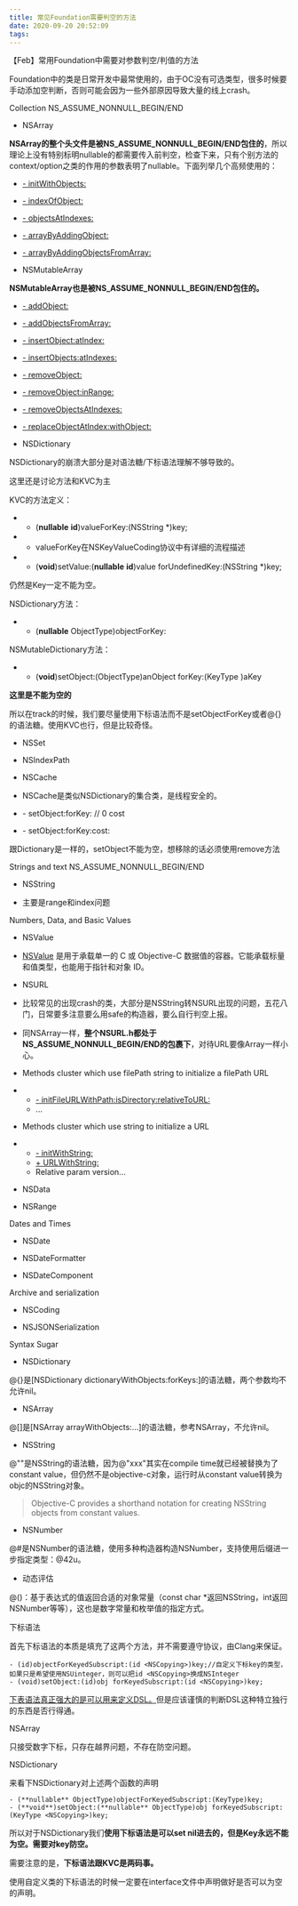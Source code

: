 ```yaml
---
title: 常见Foundation需要判空的方法
date: 2020-09-20 20:52:09
tags:
---
```


【Feb】常用Foundation中需要对参数判空/判值的方法

Foundation中的类是日常开发中最常使用的，由于OC没有可选类型，很多时候要手动添加空判断，否则可能会因为一些外部原因导致大量的线上crash。

Collection              NS_ASSUME_NONNULL_BEGIN/END

- NSArray

**NSArray的整个头文件是被NS_ASSUME_NONNULL_BEGIN/END包住的**，所以理论上没有特别标明nullable的都需要传入前判空，检查下来，只有个别方法的context/option之类的作用的参数表明了nullable。下面列举几个高频使用的：

- [- initWithObjects:](http://apple-reference-documentation//hcAwvVoPlz)
- [- indexOfObject:](http://apple-reference-documentation//hctSRELWv5)
- [- objectsAtIndexes:](http://apple-reference-documentation//hcvvy16NAh)
- [- arrayByAddingObject:](http://apple-reference-documentation//hcc0rXmtUu)
- [- arrayByAddingObjectsFromArray:](http://apple-reference-documentation//hcYSNYYseL)

- NSMutableArray

**NSMutableArray也是被NS_ASSUME_NONNULL_BEGIN/END包住的。**

- [- addObject:](http://apple-reference-documentation//hcqhh_qX0z)
- [- addObjectsFromArray:](http://apple-reference-documentation//hc1vi7SemO)
- [- insertObject:atIndex:](http://apple-reference-documentation//hcObePqE4s)
- [- insertObjects:atIndexes:](http://apple-reference-documentation//hc7qpyAnwh)
- [- removeObject:](http://apple-reference-documentation//hcwYFGOkyI)
- [- removeObject:inRange:](http://apple-reference-documentation//hc8eQ4jmC6)
- [- removeObjectsAtIndexes:](http://apple-reference-documentation//hc96sYh-Ha)
- [- replaceObjectAtIndex:withObject:](http://apple-reference-documentation//hcP98I2W3-)

- NSDictionary 

NSDictionary的崩溃大部分是对语法糖/下标语法理解不够导致的。

这里还是讨论方法和KVC为主

KVC的方法定义：

- - (**nullable** **id**)valueForKey:(NSString *)key;

- - valueForKey在NSKeyValueCoding协议中有详细的流程描述

- - (**void**)setValue:(**nullable** **id**)value forUndefinedKey:(NSString *)key;

仍然是Key一定不能为空。

NSDictionary方法：

- - (**nullable** ObjectType)objectForKey:

NSMutableDictionary方法：

- - (**void**)setObject:(ObjectType)anObject forKey:(KeyType <NSCopying>)aKey

**这里是不能为空的**

所以在track的时候，我们要尽量使用下标语法而不是setObjectForKey或者@{}的语法糖。使用KVC也行，但是比较奇怪。

- NSSet 

- NSIndexPath

- NSCache

- NSCache是类似NSDictionary的集合类，是线程安全的。

- \- setObject:forKey: // 0 cost
- \- setObject:forKey:cost:

跟Dictionary是一样的，setObject不能为空，想移除的话必须使用remove方法

Strings and text         NS_ASSUME_NONNULL_BEGIN/END

- NSString 

- 主要是range和index问题

Numbers, Data, and Basic Values

- NSValue 

- [NSValue](https://nshipster.cn/nsvalue/) 是用于承载单一的 C 或 Objective-C 数据值的容器。它能承载标量和值类型，也能用于指针和对象 ID。

- NSURL

- 比较常见的出现crash的类，大部分是NSString转NSURL出现的问题，五花八门，日常要多注意要么用safe的构造器，要么自行判空上报。

- 同NSArray一样，**整个NSURL.h都处于NS_ASSUME_NONNULL_BEGIN/END的包裹下**，对待URL要像Array一样小心。

- Methods cluster which use filePath string to initialize a filePath URL

- - [- initFileURLWithPath:isDirectory:relativeToURL:](http://apple-reference-documentation//hcDF1bF8dC)
  - ...

- Methods cluster which use string to initialize a URL

- - [- initWithString:](http://apple-reference-documentation//hcR_ndXcp-)
  - [+ URLWithString:](http://apple-reference-documentation//hcC8WWVdqy)
  - Relative param version...

- NSData

- NSRange

Dates and Times

- NSDate

- NSDateFormatter

- NSDateComponent

Archive and serialization

- NSCoding

- NSJSONSerialization

Syntax Sugar

- NSDictionary

@{}是[NSDictionary dictionaryWithObjects:forKeys:]的语法糖，两个参数均不允许nil。


- NSArray

@[]是[NSArray arrayWithObjects:...]的语法糖，参考NSArray，不允许nil。



- NSString

@""是NSString的语法糖，因为@"xxx"其实在compile time就已经被替换为了constant value，但仍然不是objective-c对象，运行时从constant value转换为objc的NSString对象。

> Objective-C provides a shorthand notation for creating NSString objects from constant values.

- NSNumber

@#是NSNumber的语法糖，使用多种构造器构造NSNumber，支持使用后缀进一步指定类型：@42u。

- 动态评估

@()：基于表达式的值返回合适的对象常量（const char *返回NSString，int返回NSNumber等等），这也是数字常量和枚举值的指定方式。

下标语法

首先下标语法的本质是填充了这两个方法，并不需要遵守协议，由Clang来保证。

```
- (id)objectForKeyedSubscript:(id <NSCopying>)key;//自定义下标key的类型，如果只是希望使用NSUinteger，则可以把id <NSCopying>换成NSInteger
- (void)setObject:(id)obj forKeyedSubscript:(id <NSCopying>)key;
```

[下表语法真正强大的是可以用来定义DSL。](https://nshipster.cn/object-subscripting/)但是应该谨慎的判断DSL这种特立独行的东西是否行得通。

NSArray

只接受数字下标，只存在越界问题，不存在防空问题。

NSDictionary

来看下NSDictionary对上述两个函数的声明

```
- (**nullable** ObjectType)objectForKeyedSubscript:(KeyType)key;
- (**void**)setObject:(**nullable** ObjectType)obj forKeyedSubscript:(KeyType <NSCopying>)key;
```

所以对于NSDictionary我们**使用下标语法是可以set nil进去的，****但是Key永远不能为空****。需要对key防空。**

需要注意的是，**下标语法跟KVC是两码事。**

使用自定义类的下标语法的时候一定要在interface文件中声明做好是否可以为空的声明。